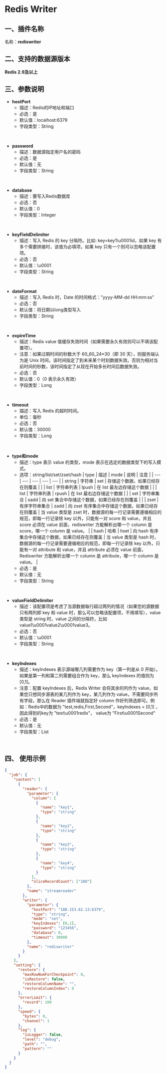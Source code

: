 # Redis Writer

<a name="p7J5m"></a>
## 一、插件名称
名称：**rediswriter**<br />
<a name="jVb3v"></a>
## 二、支持的数据源版本
**Redis 2.9及以上**<br />
<a name="2vjFm"></a>
## 三、参数说明

- **hostPort**
  - 描述：Redis的IP地址和端口
  - 必选：是
  - 默认值：localhost:6379
  - 字段类型：String
<br>


- **password**
  - 描述：数据源指定用户名的密码
  - 必选：是
  - 默认值：无
  - 字段类型：String
<br>


- **database**
  - 描述：要写入Redis数据库
  - 必选：否
  - 默认值：0
  - 字段类型：Integer
<br>


- **keyFieldDelimiter**
  - 描述：写入 Redis 的 key 分隔符。比如: key=key1\u0001id，如果 key 有多个需要拼接时，该值为必填项，如果 key 只有一个则可以忽略该配置项。
  - 必选：否
  - 默认值：\u0001
  - 字段类型：String
<br>


- **dateFormat**
  - 描述：写入 Redis 时，Date 的时间格式：”yyyy-MM-dd HH:mm:ss”
  - 必选：否
  - 默认值：将日期以long类型写入
  - 字段类型：String
<br>


- **expireTime**
  - 描述：Redis value 值缓存失效时间（如果需要永久有效则可以不填该配置项）。
  - 注意：如果过期时间的秒数大于 60_60_24*30（即 30 天），则服务端认为是 Unix 时间，该时间指定了到未来某个时刻数据失效。否则为相对当前时间的秒数，该时间指定了从现在开始多长时间后数据失效。
  - 必选：否
  - 默认值：0（0 表示永久有效）
  - 字段类型：Long
<br>


- **timeout**
  - 描述：写入 Redis 的超时时间。
  - 单位：毫秒
  - 必选：否
  - 默认值：30000
  - 字段类型：Long
<br>


- **type和mode**
  - 描述：type 表示 value 的类型，mode 表示在选定的数据类型下的写入模式。
  - 选项：string/list/set/zset/hash
| type | 描述 | mode | 说明 | 注意 |
| --- | --- | --- | --- | --- |
| string | 字符串 | set | 存储这个数据，如果已经存在则覆盖 |  |
| list | 字符串列表 | lpush | 在 list 最左边存储这个数据 |  |
| list | 字符串列表 | rpush | 在 list 最右边存储这个数据 |  |
| set | 字符串集合 | sadd | 向 set 集合中存储这个数据，如果已经存在则覆盖 |  |
| zset | 有序字符串集合 | zadd | 向 zset 有序集合中存储这个数据，如果已经存在则覆盖 | 当 value 类型是 zset 时，数据源的每一行记录需要遵循相应的规范，即每一行记录除 key 以外，只能有一对 score 和 value，并且 score 必须在 value 前面，rediswriter 方能解析出哪一个 column 是 score，哪一个 column 是 value。 |
| hash | 哈希 | hset | 向 hash 有序集合中存储这个数据，如果已经存在则覆盖 | 当 value 类型是 hash 时，数据源的每一行记录需要遵循相应的规范，即每一行记录除 key 以外，只能有一对 attribute 和 value，并且 attribute 必须在 value 前面，Rediswriter 方能解析出哪一个 column 是 attribute，哪一个 column 是 value。 |
  - 必选：是
  - 默认值：无
  - 字段类型：String
<br>


- **valueFieldDelimiter**
  - 描述：该配置项是考虑了当源数据每行超过两列的情况（如果您的源数据只有两列即 key 和 value 时，那么可以忽略该配置项，不用填写），value 类型是 string 时，value 之间的分隔符，比如 value1\u0001value2\u0001value3。
  - 必选：否
  - 默认值：\u0001
  - 字段类型：String
<br>


- **keyIndexes**
  - 描述：keyIndexes 表示源端哪几列需要作为 key（第一列是从 0 开始）。如果是第一列和第二列需要组合作为 key，那么 keyIndexes 的值则为 [0,1]。
  - 注意：配置 keyIndexes 后，Redis Writer 会将其余的列作为 value，如果您只想同步源表的某几列作为 key，某几列作为 value，不需要同步所有字段，那么在 Reader 插件端就指定好 column 作好列筛选即可。例如：Redis中的数据为 "test,redis,First,Second"，keyIndexes = [0,1] ，因此得到的key为 "test\\u0001redis"， value为 "First\\u0001Second"
  - 必选：是
  - 默认值：无
  - 字段类型：List
<br>


<a name="Liklf"></a>
## 四、 使用示例
```json
{
  "job": {
    "content": [
      {
        "reader": {
          "parameter": {
            "column": [
              {
                "name": "key1",
                "type": "string"
              },
              {
                "name": "key2",
                "type": "string"
              },
              {
                "name": "key3",
                "type": "string"
              },
              {
                "name": "key4",
                "type": "string"
              }
            ],
            "sliceRecordCount": ["100"]
          },
          "name": "streamreader"
        },
        "writer": {
          "parameter": {
            "hostPort": "180.153.62.13:6379",
            "type": "string",
            "mode": "set",
            "keyIndexes": [0,1],
            "password": "123456",
            "database": 0,
            "timeout": 30000
          },
          "name": "rediswriter"
        }
      }
    ],
    "setting": {
      "restore": {
        "maxRowNumForCheckpoint": 0,
        "isRestore": false,
        "restoreColumnName": "",
        "restoreColumnIndex": 0
      },
      "errorLimit": {
        "record": 100
      },
      "speed": {
        "bytes": 0,
        "channel": 1
      },
      "log": {
        "isLogger": false,
        "level": "debug",
        "path": "",
        "pattern": ""
      }
    }
  }
}
```



